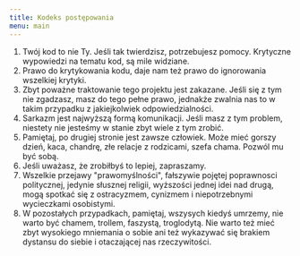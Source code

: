 ```yaml
---
title: Kodeks postępowania
menu: main
---
```


1. Twój kod to nie Ty. Jeśli tak twierdzisz, potrzebujesz pomocy. Krytyczne wypowiedzi na tematu kod, są mile widziane.
1. Prawo do krytykowania kodu, daje nam też prawo do ignorowania wszelkiej krytyki.
1. Zbyt poważne traktowanie tego projektu jest zakazane. Jeśli się z tym nie zgadzasz, masz do tego pełne prawo, jednakże zwalnia nas to w takim przypadku z jakiejkolwiek odpowiedzialności.
1. Sarkazm jest najwyższą formą komunikacji. Jeśli masz z tym problem, niestety nie jesteśmy w stanie zbyt wiele z tym zrobić.
1. Pamiętaj, po drugiej stronie jest zawsze człowiek. Może mieć gorszy dzień, kaca, chandrę, złe relacje z rodzicami, szefa chama. Pozwól mu być sobą.
1. Jeśli uważasz, że zrobiłbyś to lepiej, zapraszamy.
1. Wszelkie przejawy "prawomyślności", fałszywie pojętej poprawnosci politycznej, jedynie słusznej religii, wyższości jednej idei nad drugą, mogą spotkać się z ostracyzmem, cynizmem i niepotrzebnymi wycieczkami osobistymi.
1. W pozostałych przypadkach, pamiętaj, wszysych kiedyś umrzemy, nie warto być chamem, trollem, faszystą, troglodytą. Nie warto też mieć zbyt wysokiego mniemania o sobie ani też wykazywać się brakiem dystansu do siebie i otaczającej nas rzeczywitości.
